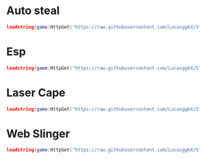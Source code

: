 # Auto steal 
```lua
loadstring(game:HttpGet("https://raw.githubusercontent.com/LucasggkX/Steal-A-brainrot/refs/heads/main/Loader%20steal.lua"))()
```
# Esp
```lua
loadstring(game:HttpGet("https://raw.githubusercontent.com/LucasggkX/Steal-A-brainrot/refs/heads/main/Loader%20Esp.lua"))()
```
# Laser Cape
```lua
loadstring(game:HttpGet("https://raw.githubusercontent.com/LucasggkX/Steal-A-brainrot/refs/heads/main/Loader%20Cap.lua"))()
```
# Web Slinger 
```lua
loadstring(game:HttpGet("https://raw.githubusercontent.com/LucasggkX/Steal-A-brainrot/refs/heads/main/Loader%20Web.lua"))()
```

